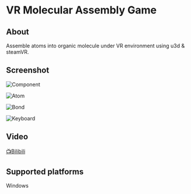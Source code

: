 # VR Molecular Assembly Game

## About
Assemble atoms into organic molecule under VR environment using u3d & steamVR.  


## Screenshot
![Component](https://github.com/lionelee/GPProject/blob/master/screenshot/component.jpg)

![Atom](https://github.com/lionelee/GPProject/blob/master/screenshot/atom.png)

![Bond](https://github.com/lionelee/GPProject/blob/master/screenshot/bond.jpg)

![Keyboard](https://github.com/lionelee/GPProject/blob/master/screenshot/keyboard.jpg)  


## Video
[📺Bilibili](https://www.bilibili.com/video/av27164531)


## Supported platforms
Windows
